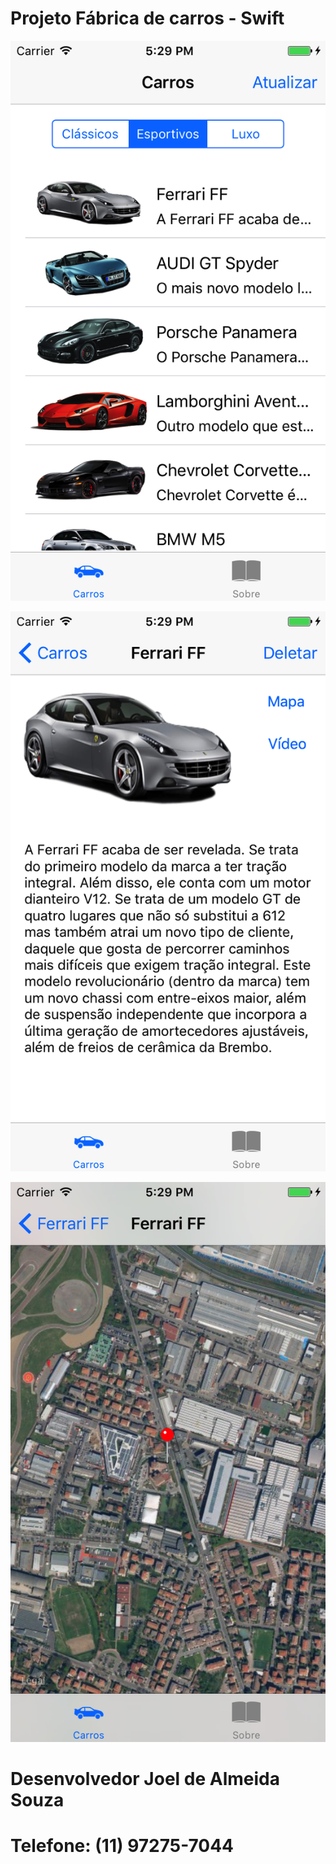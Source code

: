 # Projeto Fábrica de carros - Swift
![alt text](https://github.com/joelsouza82/Carros/blob/master/tela1.png)

![alt text](https://github.com/joelsouza82/Carros/blob/master/tela2.png)

![alt text](https://github.com/joelsouza82/Carros/blob/master/tela3.png)

# Desenvolvedor Joel de Almeida Souza
# Telefone: (11) 97275-7044
